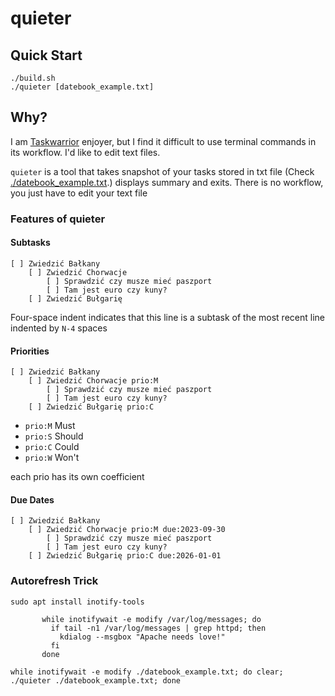 # quieter

## Quick Start 

```console
./build.sh
./quieter [datebook_example.txt]
```

## Why?

I am [Taskwarrior](https://en.wikipedia.org/wiki/Taskwarrior) enjoyer, but I find it difficult to use terminal commands in its workflow. I'd like to edit text files.

`quieter` is a tool that takes snapshot of your tasks stored in txt file (Check [./datebook_example.txt](./datebook_example.txt).) displays summary and exits.
There is no workflow, you just have to edit your text file

### Features of quieter

#### Subtasks

```
[ ] Zwiedzić Bałkany
    [ ] Zwiedzić Chorwacje
        [ ] Sprawdzić czy musze mieć paszport
        [ ] Tam jest euro czy kuny?
    [ ] Zwiedzić Bułgarię
```

Four-space indent indicates that this line is a subtask of the most recent line indented by `N-4` spaces

#### Priorities

```
[ ] Zwiedzić Bałkany
    [ ] Zwiedzić Chorwacje prio:M
        [ ] Sprawdzić czy musze mieć paszport
        [ ] Tam jest euro czy kuny?
    [ ] Zwiedzić Bułgarię prio:C
```

 - `prio:M` Must
 - `prio:S` Should
 - `prio:C` Could
 - `prio:W` Won't

each prio has its own coefficient

#### Due Dates

```
[ ] Zwiedzić Bałkany
    [ ] Zwiedzić Chorwacje prio:M due:2023-09-30
        [ ] Sprawdzić czy musze mieć paszport
        [ ] Tam jest euro czy kuny?
    [ ] Zwiedzić Bułgarię prio:C due:2026-01-01
```


### Autorefresh Trick

```
sudo apt install inotify-tools
```

```
       while inotifywait -e modify /var/log/messages; do
         if tail -n1 /var/log/messages | grep httpd; then
           kdialog --msgbox "Apache needs love!"
         fi
       done
```

```
while inotifywait -e modify ./datebook_example.txt; do clear; ./quieter ./datebook_example.txt; done
```


